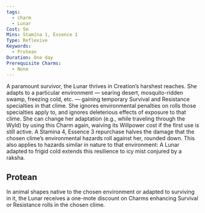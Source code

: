 ```yaml
---
tags:
  - charm
  - Lunar
Cost: 5m
Mins: Stamina 1, Essence 1
Type: Reflexive
Keywords:
  - Protean
Duration: One day
Prerequisite Charms:
  - None
---
```

A paramount survivor, the Lunar thrives in Creation’s harshest reaches. She adapts to a particular environment — searing desert, mosquito-ridden swamp, freezing cold, etc. — gaining temporary Survival and Resistance specialties in that clime. She ignores environmental penalties on rolls those specialties apply to, and ignores deleterious effects of exposure to that clime. She can change her adaptation (e.g., while traveling through the Wyld) by using this Charm again, waiving its Willpower cost if the first use is still active. A Stamina 4, Essence 3 repurchase halves the damage that the chosen clime’s environmental hazards roll against her, rounded down. This also applies to hazards similar in nature to that environment: A Lunar adapted to frigid cold extends this resilience to icy mist conjured by a raksha. 
## Protean 

In animal shapes native to the chosen environment or adapted to surviving in it, the Lunar receives a one-mote discount on Charms enhancing Survival or Resistance rolls in the chosen clime.